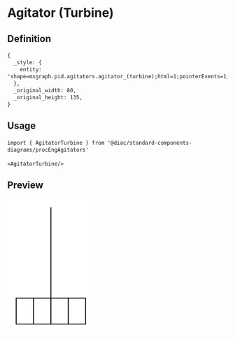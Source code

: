 # Agitator (Turbine)

## Definition

```
{
  _style: { 
    entity: 'shape=mxgraph.pid.agitators.agitator_(turbine);html=1;pointerEvents=1;align=center;verticalLabelPosition=bottom;verticalAlign=top;dashed=0;',
  },
  _original_width: 80,
  _original_height: 135,
}
```

## Usage

```
import { AgitatorTurbine } from '@diac/standard-components-diagrams/procEngAgitators'

<AgitatorTurbine/>
```

## Preview

<img src="./agitator-turbine.png" width="200"/>
